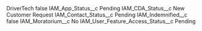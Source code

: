 <?xml version="1.0" encoding="UTF-8"?>
<CustomMetadata xmlns="http://soap.sforce.com/2006/04/metadata" xmlns:xsi="http://www.w3.org/2001/XMLSchema-instance" xmlns:xsd="http://www.w3.org/2001/XMLSchema">
    <label>DriverTech</label>
    <protected>false</protected>
    <values>
        <field>IAM_App_Status__c</field>
        <value xsi:type="xsd:string">Pending</value>
    </values>
    <values>
        <field>IAM_CDA_Status__c</field>
        <value xsi:type="xsd:string">New Customer Request</value>
    </values>
    <values>
        <field>IAM_Contact_Status__c</field>
        <value xsi:type="xsd:string">Pending</value>
    </values>
    <values>
        <field>IAM_Indemnified__c</field>
        <value xsi:type="xsd:boolean">false</value>
    </values>
    <values>
        <field>IAM_Moratorium__c</field>
        <value xsi:type="xsd:string">No</value>
    </values>
    <values>
        <field>IAM_User_Feature_Access_Status__c</field>
        <value xsi:type="xsd:string">Pending</value>
    </values>
</CustomMetadata>
